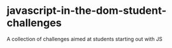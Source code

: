 # javascript-in-the-dom-student-challenges
 A collection of challenges aimed at students starting out with JS
